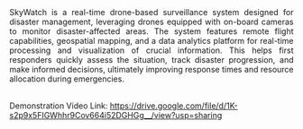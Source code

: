 <div align="justify">
SkyWatch is a real-time drone-based surveillance system designed for disaster management, leveraging drones equipped with on-board cameras to monitor disaster-affected areas. The system features remote flight capabilities, geospatial mapping, and a data analytics platform for real-time processing and visualization of crucial information. This helps first responders quickly assess the situation, track disaster progression, and make informed decisions, ultimately improving response times and resource allocation during emergencies. 
</div>
<br>


Demonstration Video Link: https://drive.google.com/file/d/1K-s2p9x5FIGWhhr9Cov664i52DGHGg__/view?usp=sharing
